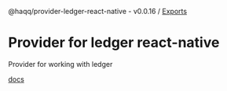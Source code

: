 @haqq/provider-ledger-react-native - v0.0.16 / [Exports](modules.md)

# Provider for ledger react-native

Provider for working with ledger

[docs](https://github.com/haqq-network/haqq-wallet-provider-web3-utils/blob/main/docs/modules.md)

